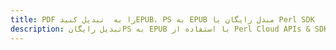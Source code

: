 ---title: PDF را به  تبدیل کنیدEPUB، PS به EPUB مبدل رایگان یا Perl SDKdescription: تبدیل رایگانPS به EPUB با استفاده از Perl Cloud APIs & SDK همچنین اسناد PDF را در Cloud ایجاد، ویرایش و رندر کنید.---